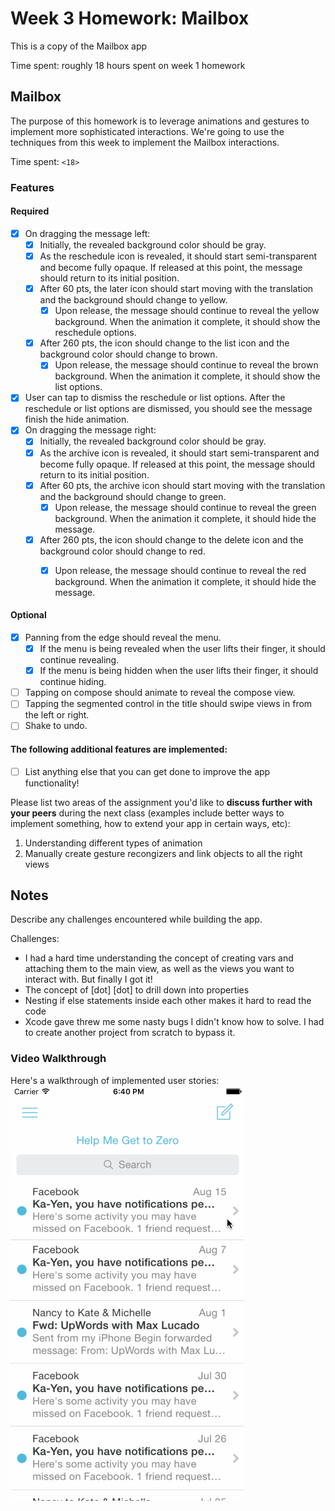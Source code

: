 # Week 3 Homework: Mailbox

This is a copy of the Mailbox app

Time spent: roughly 18 hours spent on week 1 homework

## Mailbox

The purpose of this homework is to leverage animations and gestures to implement more sophisticated interactions. We're going to use the techniques from this week to implement the Mailbox interactions.

Time spent: `<18>`

### Features

#### Required

- [x] On dragging the message left:
  - [x] Initially, the revealed background color should be gray.
  - [x] As the reschedule icon is revealed, it should start semi-transparent and become fully opaque. If released at this point, the message should return to its initial position.
  - [x] After 60 pts, the later icon should start moving with the translation and the background should change to yellow.
    - [x] Upon release, the message should continue to reveal the yellow background. When the animation it complete, it should show the reschedule options.
  - [x] After 260 pts, the icon should change to the list icon and the background color should change to brown.
    - [x] Upon release, the message should continue to reveal the brown background. When the animation it complete, it should show the list options.

- [x] User can tap to dismiss the reschedule or list options. After the reschedule or list options are dismissed, you should see the message finish the hide animation.
- [x] On dragging the message right:
  - [x] Initially, the revealed background color should be gray.
  - [x] As the archive icon is revealed, it should start semi-transparent and become fully opaque. If released at this point, the message should return to its initial position.
  - [x] After 60 pts, the archive icon should start moving with the translation and the background should change to green.
    - [x] Upon release, the message should continue to reveal the green background. When the animation it complete, it should hide the message.
  - [x] After 260 pts, the icon should change to the delete icon and the background color should change to red.
    - [x] Upon release, the message should continue to reveal the red background. When the animation it complete, it should hide the message.


#### Optional

- [x] Panning from the edge should reveal the menu.
  - [x] If the menu is being revealed when the user lifts their finger, it should continue revealing.
  - [x] If the menu is being hidden when the user lifts their finger, it should continue hiding.
- [ ] Tapping on compose should animate to reveal the compose view.
- [ ] Tapping the segmented control in the title should swipe views in from the left or right.
- [ ] Shake to undo.

#### The following **additional** features are implemented:

- [ ] List anything else that you can get done to improve the app functionality!

Please list two areas of the assignment you'd like to **discuss further with your peers** during the next class (examples include better ways to implement something, how to extend your app in certain ways, etc):

1. Understanding different types of animation
2. Manually create gesture recongizers and link objects to all the right views


## Notes

Describe any challenges encountered while building the app.

Challenges: 
- I had a hard time understanding the concept of creating vars and attaching them to the main view, as well as the views you want to interact with. But finally I got it!
- The concept of [dot] [dot] to drill down into properties 
- Nesting if else statements inside each other makes it hard to read the code 
- Xcode gave threw me some nasty bugs I didn't know how to solve. I had to create another project from scratch to bypass it. 

### Video Walkthrough 

Here's a walkthrough of implemented user stories:
<img src='https://github.com/quandnguyen/codepath/blob/master/Week3-Mailbox/week3-homework.gif?raw=true' title='Video Walkthrough' width='' alt='Video Walkthrough' />
